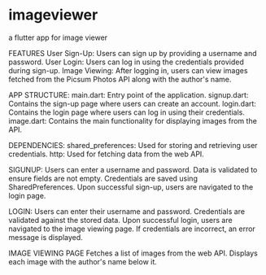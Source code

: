# imageviewer
a flutter app for image viewer

FEATURES
User Sign-Up: Users can sign up by providing a username and password.
User Login: Users can log in using the credentials provided during sign-up.
Image Viewing: After logging in, users can view images fetched from the Picsum Photos API along with the author's name.

APP STRUCTURE:
main.dart: Entry point of the application.
signup.dart: Contains the sign-up page where users can create an account.
login.dart: Contains the login page where users can log in using their credentials.
image.dart: Contains the main functionality for displaying images from the API.

DEPENDENCIES:
shared_preferences: Used for storing and retrieving user credentials.
http: Used for fetching data from the web API.

SIGUNUP:
Users can enter a username and password.
Data is validated to ensure fields are not empty.
Credentials are saved using SharedPreferences.
Upon successful sign-up, users are navigated to the login page.

LOGIN:
Users can enter their username and password.
Credentials are validated against the stored data.
Upon successful login, users are navigated to the image viewing page.
If credentials are incorrect, an error message is displayed.

IMAGE VIEWING PAGE
Fetches a list of images from the web API.
Displays each image with the author's name below it.
